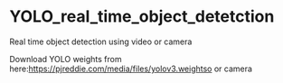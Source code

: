 # YOLO_real_time_object_detetction
Real time object detection using video or camera

Download YOLO weights from here:https://pjreddie.com/media/files/yolov3.weightso or camera

